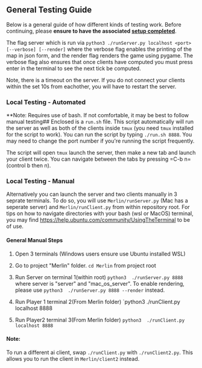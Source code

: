 ## General Testing Guide
Below is a general guide of how different kinds of testing work. Before continuing, please **ensure to have the associated [setup completed](https://github.com/UTM-Robotics/Deerhunt-Battlecode2021#readme)**.

The flag server which is run via `python3 ./runServer.py localhost <port> [--verbose] [--render]` where the verbose flag enables the printing of the map in json form, and the render flag renders the game using pygame.
The verbose flag also ensures that once clients have computed you must press enter in the terminal to see the next tick be computed.

Note, there is a timeout on the server. If you do not connect your clients within the set 10s from eachother, you will have to restart the server.

### Local Testing - Automated
**Note: Requires use of bash. If not comfortable, it may be best to follow manual testing##
   Enclosed is a `run.sh` file. This script automatically will run the server
   as well as both of the clients inside `tmux` (you need `tmux` installed for
   the script to work). You can run the script by typing `./run.sh 8888`. You 
   may need to change the port number if you're running the script frequently.

   The script will open `tmux` launch the server, then make a new tab and launch
   your client twice. You can navigate between the tabs by pressing =C-b n= (control b then n).

### Local Testing - Manual
   Alternatively you can launch the server and two clients manually in 3 seprate terminals.
   To do so, you will use `Merlin/runServer.py` (Mac has a seperate server) and `Merlin/runClient.py`
   from within repository root.
   For tips on how to navigate directories with your bash (wsl or MacOS) terminal, you may find https://help.ubuntu.com/community/UsingTheTerminal to be of use.
#### General Manual Steps
1. Open 3 terminals (Windows users ensure use Ubuntu installed WSL)

2. Go to project "Merlin" folder.
   `cd Merlin` from project root
3. Run Server on terminal 1(within root)
   `python3  ./runServer.py 8888` where server is "server" and "mac_os_server". To enable rendering, please use
   `python3  ./runServer.py 8888 --render` instead.

4. Run Player 1 terminal 2(From Merlin folder)
   `python3  ./runClient.py localhost 8888 

5. Run Player2 terminal 3(From Merlin folder)
   `python3  ./runClient.py localhost 8888`



#### Note:
 To run a different ai client, swap `./runClient.py` with  `./runClient2.py`. This allows you to run the client in `Merlin/client2` instead.
